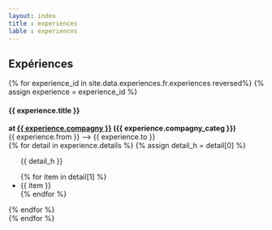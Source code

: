 ```yaml
---
layout: index
title : experiences
lable : experiences
---
```

<div class="content div_experiences">
    <h2 class="section-title blue bold"> Expériences</h2>
    {% for experience_id in site.data.experiences.fr.experiences reversed%}
    {% assign experience = experience_id %}
        <div class="div_experience">
            <div class='experience_header'>
                <h4 class= "blue">{{ experience.title }}</h4>
                <b class="experience_company_info">at 
                    <a href="{{ experience.linkedin_url }}"> {{ experience.compagny }}</a>
                 ({{ experience.compagny_categ }})</b> 
                <div class= "experience_date">
                    {{ experience.from }} –>  {{ experience.to }}
                </div>
            </div>
            <div class="experience_detail">
                {% for detail in experience.details %}
                {% assign detail_h = detail[0] %}
                <ul>
                    <p>{{ detail_h }}</p>
                    {% for item in detail[1] %}
                        <li> {{ item  }}</li>
                    {% endfor %}
                </ul>
                {% endfor %}
            </div> 
        </div>
    {% endfor %}
</div>
